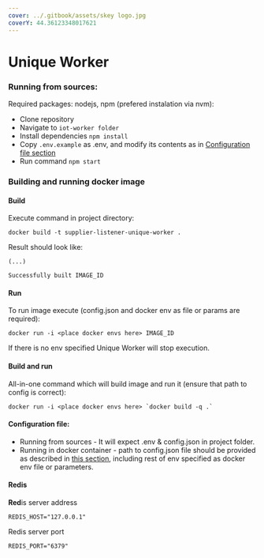 ```yaml
---
cover: ../.gitbook/assets/skey logo.jpg
coverY: 44.36123348017621
---
```


# Unique Worker

### Running from sources:

Required packages: nodejs, npm (prefered instalation via nvm):

* Clone repository
* Navigate to `iot-worker folder`
* Install dependencies `npm install`
* Copy `.env.example` as .env, and modify its contents as in [Configuration file section](https://github.com/skey-network/listener-unique-worker#configuration-file)
* Run command `npm start`

### Building and running docker image

#### Build

Execute command in project directory:

`docker build -t supplier-listener-unique-worker .`

Result should look like:

`(...)`

`Successfully built IMAGE_ID`

#### Run

To run image execute (config.json and docker env as file or params are required):

`docker run -i <place docker envs here> IMAGE_ID`

If there is no env specified Unique Worker will stop execution.

#### Build and run

All-in-one command which will build image and run it (ensure that path to config is correct):

`` docker run -i <place docker envs here> `docker build -q .` ``

#### Configuration file:

* Running from sources - It will expect .env & config.json in project folder.
* Running in docker container - path to config.json file should be provided as described in [this section](https://github.com/skey-network/listener-unique-worker/blob/master/Building-and-running-docker-image), including rest of env specified as docker env file or parameters.

#### Redis

**Red**is server address

`REDIS_HOST="127.0.0.1"`

Redis server port

`REDIS_PORT="6379"`
